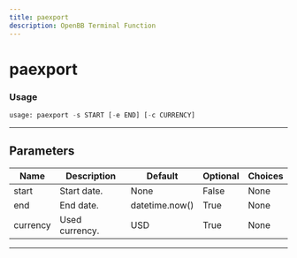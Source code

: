 ```yaml
---
title: paexport
description: OpenBB Terminal Function
---
```


# paexport


### Usage 
```python
usage: paexport -s START [-e END] [-c CURRENCY]
```
---
## Parameters
| Name | Description | Default | Optional | Choices |
| ---- | ----------- | ------- | -------- | ------- |
| start | Start date. | None | False | None |
| end | End date. | datetime.now() | True | None |
| currency | Used currency. | USD | True | None |
---
